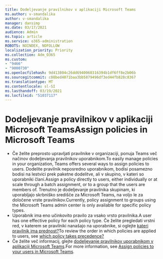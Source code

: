 ```yaml
---
title: Dodeljevanje pravilnikov v aplikaciji Microsoft Teams
ms.author: v-smandalika
author: v-smandalika
manager: dansimp
ms.date: 03/17/2021
audience: Admin
ms.topic: article
ms.service: o365-administration
ROBOTS: NOINDEX, NOFOLLOW
localization_priority: Priority
ms.collection: Adm_O365
ms.custom:
- "9466"
- "9000730"
ms.openlocfilehash: 9d413804c26dd6940060316394b1df6ff8e2b06b
ms.sourcegitcommit: c08bed4071baa3bb5879496df3ed44fb828c8367
ms.translationtype: MT
ms.contentlocale: sl-SI
ms.lasthandoff: 03/19/2021
ms.locfileid: "51037117"
---
```

# <a name="assign-policies-in-microsoft-teams"></a><span data-ttu-id="443c2-102">Dodeljevanje pravilnikov v aplikaciji Microsoft Teams</span><span class="sxs-lookup"><span data-stu-id="443c2-102">Assign policies in Microsoft Teams</span></span>

- <span data-ttu-id="443c2-103">Če želite preprosto upravljati pravilnike v organizaciji, ponuja Teams več načinov dodeljevanja pravilnikov uporabnikom.</span><span class="sxs-lookup"><span data-stu-id="443c2-103">To easily manage policies in your organization, Teams offers several ways to assign policies to users.</span></span> <span data-ttu-id="443c2-104">Dodelite pravilnik neposredno uporabnikom, bodisi posamezno bodisi na lestvici prek paketne dodelitve, ali v skupino, v kateri so uporabniki člani.</span><span class="sxs-lookup"><span data-stu-id="443c2-104">Assign a policy directly to users, either individually or at scale through a batch assignment, or to a group that the users are members of.</span></span>  <span data-ttu-id="443c2-105">Trenutno je dodeljevanje pravilnika skupinam, ki uporabljajo skrbniško središče za Microsoft Teams, na voljo le za določene vrste pravilnikov.</span><span class="sxs-lookup"><span data-stu-id="443c2-105">Currently, policy assignment to groups using the Microsoft Teams admin center is only available for specific policy types.</span></span> 
- <span data-ttu-id="443c2-106">Uporabnik ima eno učinkovito pravilo za vsako vrsto pravilnika.</span><span class="sxs-lookup"><span data-stu-id="443c2-106">A user has one effective policy for each policy type.</span></span> <span data-ttu-id="443c2-107">Če želite pregledati vrstni red, v katerem se pravilniki nanašajo na uporabnike, si oglejte [kateri pravilnik ima prednost?](https://docs.microsoft.com/microsoftteams/assign-policies#which-policy-takes-precedence)</span><span class="sxs-lookup"><span data-stu-id="443c2-107">To review the order in which policies are applied to users, see [which policy takes precedence?](https://docs.microsoft.com/microsoftteams/assign-policies#which-policy-takes-precedence)</span></span>
- <span data-ttu-id="443c2-108">Če želite več informacij, glejte [dodeljevanje pravilnikov uporabnikom v aplikaciji Microsoft Teams](https://docs.microsoft.com/microsoftteams/assign-policies).</span><span class="sxs-lookup"><span data-stu-id="443c2-108">For more information, see [Assign policies to your users in Microsoft Teams](https://docs.microsoft.com/microsoftteams/assign-policies).</span></span>